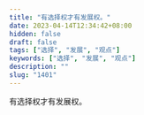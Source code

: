 ```yaml
---
title: "有选择权才有发展权。"
date: 2023-04-14T12:34:42+08:00
hidden: false
draft: false
tags: ["选择", "发展", "观点"]
keywords: ["选择", "发展", "观点"]
description: ""
slug: "1401"
---
```


有选择权才有发展权。